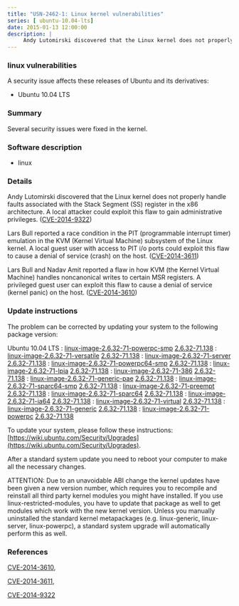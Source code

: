 ```yaml
---
title: "USN-2462-1: Linux kernel vulnerabilities"
series: [ ubuntu-10.04-lts]
date: 2015-01-13 12:00:00
description: |
     Andy Lutomirski discovered that the Linux kernel does not properly handle faults associated with the Stack Segment (SS) register in the x86 architecture. A local attacker could exploit this flaw to gain administrative privileges. ([CVE-2014-9322](http://people.ubuntu.com/~ubuntu-security/cve/CVE-2014-9322))
--- 
```

 
 


### linux vulnerabilities

A security issue affects these releases of Ubuntu and its derivatives:

* Ubuntu 10.04 LTS

### Summary

Several security issues were fixed in the kernel. 

### Software description

* linux 

### Details

 Andy Lutomirski discovered that the Linux kernel does not properly handle faults associated with the Stack Segment (SS) register in the x86 architecture. A local attacker could exploit this flaw to gain administrative privileges. ([CVE-2014-9322](http://people.ubuntu.com/~ubuntu-security/cve/CVE-2014-9322))

Lars Bull reported a race condition in the PIT (programmable interrupt timer) emulation in the KVM (Kernel Virtual Machine) subsystem of the Linux kernel. A local guest user with access to PIT i/o ports could exploit this flaw to cause a denial of service (crash) on the host. ([CVE-2014-3611](http://people.ubuntu.com/~ubuntu-security/cve/CVE-2014-3611))

Lars Bull and Nadav Amit reported a flaw in how KVM (the Kernel Virtual Machine) handles noncanonical writes to certain MSR registers. A privileged guest user can exploit this flaw to cause a denial of service (kernel panic) on the host. ([CVE-2014-3610](http://people.ubuntu.com/~ubuntu-security/cve/CVE-2014-3610)) 

### Update instructions

The problem can be corrected by updating your system to the following package version:

Ubuntu 10.04 LTS
 : [linux-image-2.6.32-71-powerpc-smp](https://launchpad.net/ubuntu/+source/linux) <span> [2.6.32-71.138](https://launchpad.net/ubuntu/+source/linux/2.6.32-71.138) </span> 
 : [linux-image-2.6.32-71-versatile](https://launchpad.net/ubuntu/+source/linux) <span> [2.6.32-71.138](https://launchpad.net/ubuntu/+source/linux/2.6.32-71.138) </span> 
 : [linux-image-2.6.32-71-server](https://launchpad.net/ubuntu/+source/linux) <span> [2.6.32-71.138](https://launchpad.net/ubuntu/+source/linux/2.6.32-71.138) </span> 
 : [linux-image-2.6.32-71-powerpc64-smp](https://launchpad.net/ubuntu/+source/linux) <span> [2.6.32-71.138](https://launchpad.net/ubuntu/+source/linux/2.6.32-71.138) </span> 
 : [linux-image-2.6.32-71-lpia](https://launchpad.net/ubuntu/+source/linux) <span> [2.6.32-71.138](https://launchpad.net/ubuntu/+source/linux/2.6.32-71.138) </span> 
 : [linux-image-2.6.32-71-386](https://launchpad.net/ubuntu/+source/linux) <span> [2.6.32-71.138](https://launchpad.net/ubuntu/+source/linux/2.6.32-71.138) </span> 
 : [linux-image-2.6.32-71-generic-pae](https://launchpad.net/ubuntu/+source/linux) <span> [2.6.32-71.138](https://launchpad.net/ubuntu/+source/linux/2.6.32-71.138) </span> 
 : [linux-image-2.6.32-71-sparc64-smp](https://launchpad.net/ubuntu/+source/linux) <span> [2.6.32-71.138](https://launchpad.net/ubuntu/+source/linux/2.6.32-71.138) </span> 
 : [linux-image-2.6.32-71-preempt](https://launchpad.net/ubuntu/+source/linux) <span> [2.6.32-71.138](https://launchpad.net/ubuntu/+source/linux/2.6.32-71.138) </span> 
 : [linux-image-2.6.32-71-sparc64](https://launchpad.net/ubuntu/+source/linux) <span> [2.6.32-71.138](https://launchpad.net/ubuntu/+source/linux/2.6.32-71.138) </span> 
 : [linux-image-2.6.32-71-ia64](https://launchpad.net/ubuntu/+source/linux) <span> [2.6.32-71.138](https://launchpad.net/ubuntu/+source/linux/2.6.32-71.138) </span> 
 : [linux-image-2.6.32-71-virtual](https://launchpad.net/ubuntu/+source/linux) <span> [2.6.32-71.138](https://launchpad.net/ubuntu/+source/linux/2.6.32-71.138) </span> 
 : [linux-image-2.6.32-71-generic](https://launchpad.net/ubuntu/+source/linux) <span> [2.6.32-71.138](https://launchpad.net/ubuntu/+source/linux/2.6.32-71.138) </span> 
 : [linux-image-2.6.32-71-powerpc](https://launchpad.net/ubuntu/+source/linux) <span> [2.6.32-71.138](https://launchpad.net/ubuntu/+source/linux/2.6.32-71.138) </span> 

To update your system, please follow these instructions: [https://wiki.ubuntu.com/Security/Upgrades](https://wiki.ubuntu.com/Security/Upgrades).

After a standard system update you need to reboot your computer to make all the necessary changes.

ATTENTION: Due to an unavoidable ABI change the kernel updates have been given a new version number, which requires you to recompile and reinstall all third party kernel modules you might have installed. If you use linux-restricted-modules, you have to update that package as well to get modules which work with the new kernel version. Unless you manually uninstalled the standard kernel metapackages (e.g. linux-generic, linux-server, linux-powerpc), a standard system upgrade will automatically perform this as well. 

### References

 
 [CVE-2014-3610](http://people.ubuntu.com/~ubuntu-security/cve/CVE-2014-3610), 

 [CVE-2014-3611](http://people.ubuntu.com/~ubuntu-security/cve/CVE-2014-3611), 

 [CVE-2014-9322](http://people.ubuntu.com/~ubuntu-security/cve/CVE-2014-9322)
 

